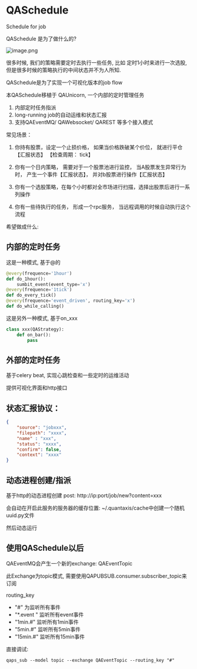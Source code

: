 # QASchedule
Schedule for job


QASchedule 是为了做什么的?

![image.png](http://pic.yutiansut.com/Frk8C_HjxTrYzlwT-J0UJMUSOx4h)

很多时候, 我们的策略需要定时去执行一些任务, 比如 定时1小时来进行一次选股, 但是很多时候的策略执行的中间状态并不为人所知.

QASchedule是为了实现一个可视化版本的job flow


本QASchedule移植于 QAUnicorn, 一个内部的定时管理任务


1. 内部定时任务指派
2. long-running job的自动运维和状态汇报
3. 支持QAEventMQ/ QAWebsocket/ QAREST 等多个接入模式



常见场景：

1. 你持有股票，设定一个止损价格， 如果当价格跌破某个价位， 就进行平仓【汇报状态】 【检查周期： tick】

2. 你有一个日内策略， 需要对于一个股票池进行监控， 当A股票发生异常行为时， 产生一个事件【汇报状态】， 并对b股票进行操作【汇报状态】

3. 你有一个选股策略，在每个小时都对全市场进行扫描，选择出股票后进行一系列操作

4. 你有一些待执行的任务， 形成一个rpc服务， 当远程调用的时候自动执行这个流程


希望做成什么:

## 内部的定时任务
这是一种模式, 基于@的


```python
@every(frequence='1hour')
def do_1hour():
    sumbit_event(event_type='x')
@every(frequence='1tick')
def do_every_tick()
@every(frequence='event_driven', routing_key='x')
def do_while_calling()
```
这是另外一种模式, 基于on_xxx

```python
class xxx(QAStrategy):
    def on_bar():
        pass
```

## 外部的定时任务

基于celery beat, 实现心跳检查和一些定时的运维活动

提供可视化界面和http接口




## 状态汇报协议：


```json
{
    "source": "jobxxx",
    "filepath": "xxxx",
    "name" : "xxx",
    "status": "xxxx",
    "confirm": false,
    "context": "xxxx"
}
```

## 动态进程创建/指派

基于http的动态进程创建
post: http://ip:port/job/new?content=xxx

会自动在开启此服务的服务器的缓存位置: ~/.quantaxis/cache中创建一个随机uuid.py文件

然后动态运行



## 使用QASchedule以后

QAEventMQ会产生一个新的exchange: QAEventTopic

此Exchange为topic模式, 需要使用QAPUBSUB.consumer.subscriber_topic来订阅

routing_key 

- "#"  为监听所有事件
- "*.event " 监听所有event事件
- "1min.#" 监听所有1min事件
- "5min.#" 监听所有5min事件
- "15min.#" 监听所有15min事件

直接调试: 

```
qaps_sub --model topic --exchange QAEventTopic --routing_key "#"
```